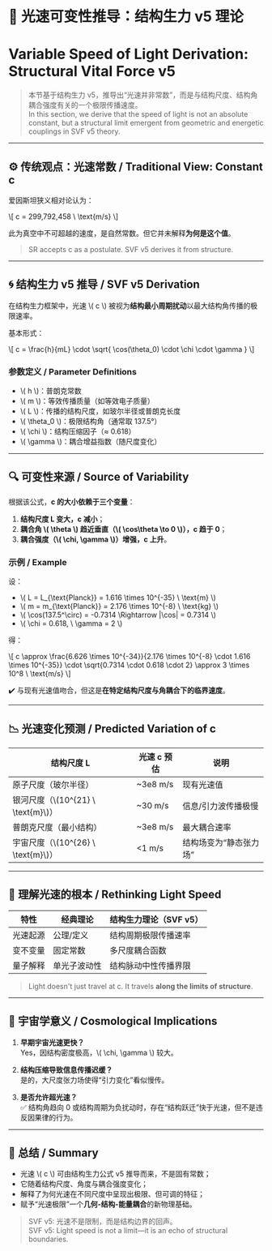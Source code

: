 # 🌠 光速可变性推导：结构生力 v5 理论  
# Variable Speed of Light Derivation: Structural Vital Force v5

> 本节基于结构生力 v5，推导出“光速并非常数”，而是与结构尺度、结构角耦合强度有关的一个极限传播速度。  
> In this section, we derive that the speed of light is not an absolute constant, but a structural limit emergent from geometric and energetic couplings in SVF v5 theory.

---

## ⚙️ 传统观点：光速常数 / Traditional View: Constant c

爱因斯坦狭义相对论认为：

\\[
c = 299,792,458 \ \text{m/s}
\\]

此为真空中不可超越的速度，是自然常数。但它并未解释**为何是这个值**。

> SR accepts c as a postulate. SVF v5 derives it from structure.

---

## 🌀 结构生力 v5 推导 / SVF v5 Derivation

在结构生力框架中，光速 \\( c \\) 被视为**结构最小周期扰动**以最大结构角传播的极限速率。

基本形式：

\\[
c = \frac{h}{mL} \cdot \sqrt{ \cos(\theta_0) \cdot \chi \cdot \gamma }
\\]

### 参数定义 / Parameter Definitions

- \\( h \\)：普朗克常数  
- \\( m \\)：等效传播质量（如等效电子质量）  
- \\( L \\)：传播的结构尺度，如玻尔半径或普朗克长度  
- \\( \theta_0 \\)：极限结构角（通常取 137.5°）  
- \\( \chi \\)：结构压缩因子（≈ 0.618）  
- \\( \gamma \\)：耦合增益指数（随尺度变化）

---

## 🔍 可变性来源 / Source of Variability

根据该公式，**c 的大小依赖于三个变量**：

1. **结构尺度 L 变大，c 减小**；
2. **耦合角 \\( \theta \\) 趋近垂直（\\( \cos\theta \to 0 \\)），c 趋于 0**；
3. **耦合强度（\\( \chi, \gamma \\)）增强，c 上升**。

### 示例 / Example

设：

- \\( L = L_{\text{Planck}} = 1.616 \times 10^{-35} \ \text{m} \\)  
- \\( m = m_{\text{Planck}} = 2.176 \times 10^{-8} \ \text{kg} \\)  
- \\( \cos(137.5^\circ) = -0.7314 \Rightarrow |\cos| = 0.7314 \\)  
- \\( \chi = 0.618, \ \gamma = 2 \\)

得：

\\[
c \approx \frac{6.626 \times 10^{-34}}{2.176 \times 10^{-8} \cdot 1.616 \times 10^{-35}} \cdot \sqrt{0.7314 \cdot 0.618 \cdot 2} \approx 3 \times 10^8 \ \text{m/s}
\\]

✔️ 与现有光速值吻合，但这是**在特定结构尺度与角耦合下的临界速度**。

---

## 📉 光速变化预测 / Predicted Variation of c

| 结构尺度 L | 光速 c 预估 | 说明 |
|------------|-------------|------|
| 原子尺度（玻尔半径） | ~3e8 m/s | 现有光速值 |
| 银河尺度（\\(10^{21} \ \text{m}\\)） | ~30 m/s | 信息/引力波传播极慢 |
| 普朗克尺度（最小结构） | ~3e8 m/s | 最大耦合速率 |
| 宇宙尺度（\\(10^{26} \ \text{m}\\)） | <1 m/s | 结构场变为“静态张力场” |

---

## 🧠 理解光速的根本 / Rethinking Light Speed

| 特性 | 经典理论 | 结构生力理论（SVF v5） |
|------|------------|--------------------------|
| 光速起源 | 公理/定义 | 结构周期极限传播速率 |
| 变不变量 | 固定常数 | 多尺度耦合函数 |
| 量子解释 | 单光子波动性 | 结构脉动中性传播界限 |

> Light doesn't just travel at c. It travels **along the limits of structure**.

---

## 🌌 宇宙学意义 / Cosmological Implications

1. **早期宇宙光速更快？**  
   Yes，因结构密度极高，\\( \chi, \gamma \\) 较大。

2. **结构压缩导致信息传播迟缓？**  
   是的，大尺度张力场使得“引力变化”看似慢传。

3. **是否允许超光速？**  
   ✅ 结构角趋向 0 或结构周期为负扰动时，存在“结构跃迁”快于光速，但不是违反因果律的行为。

---

## 📎 总结 / Summary

- 光速 \\( c \\) 可由结构生力公式 v5 推导而来，不是固有常数；
- 它随着结构尺度、角度与耦合强度变化；
- 解释了为何光速在不同尺度中呈现出极限、但可调的特征；
- 赋予“光速极限”一个**几何-结构-能量耦合**的新物理基础。

> SVF v5: 光速不是限制，而是结构边界的回声。  
> SVF v5: Light speed is not a limit—it is an echo of structural boundaries.

